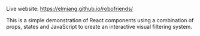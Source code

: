 Live website: https://elmiang.github.io/robofriends/

This is a simple demonstration of React components using a combination of props, states and JavaScript to create an interactive visual filtering system.
